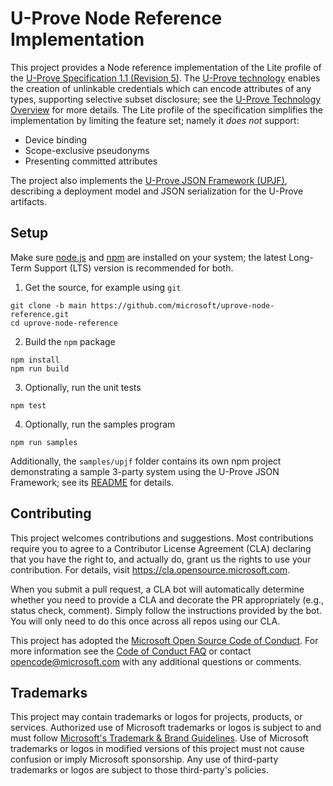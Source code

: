 # U-Prove Node Reference Implementation

This project provides a Node reference implementation of the Lite profile of the [U-Prove Specification 1.1 (Revision 5)](./doc/U-Prove%20Cryptographic%20Specification%20V1.1%20Revision%205.pdf). The [U-Prove technology](https://microsoft.com/uprove) enables the creation of unlinkable credentials which can encode attributes of any types, supporting selective subset disclosure; see the [U-Prove Technology Overview](./doc/U-Prove%20Technology%20Overview%20V1.1%20Revision%203.pdf) for more details. The Lite profile of the specification simplifies the implementation by limiting the feature set; namely it _does not_ support:
* Device binding
* Scope-exclusive pseudonyms
* Presenting committed attributes

The project also implements the [U-Prove JSON Framework (UPJF)](./doc/U-Prove_JSON_Framework.md), describing a deployment model and JSON serialization for the U-Prove artifacts.

## Setup

Make sure [node.js](https://nodejs.org/) and [npm](https://docs.npmjs.com/downloading-and-installing-node-js-and-npm) are installed on your system; the latest Long-Term Support (LTS) version is recommended for both.

1. Get the source, for example using `git`
```
git clone -b main https://github.com/microsoft/uprove-node-reference.git
cd uprove-node-reference
```

2. Build the `npm` package
```
npm install
npm run build
```

3. Optionally, run the unit tests

```
npm test
```

4. Optionally, run the samples program

```
npm run samples
```

Additionally, the `samples/upjf` folder contains its own npm project demonstrating a sample 3-party system using the U-Prove JSON Framework; see its [README](./samples/upjf/README.md) for details.

## Contributing

This project welcomes contributions and suggestions.  Most contributions require you to agree to a
Contributor License Agreement (CLA) declaring that you have the right to, and actually do, grant us
the rights to use your contribution. For details, visit https://cla.opensource.microsoft.com.

When you submit a pull request, a CLA bot will automatically determine whether you need to provide
a CLA and decorate the PR appropriately (e.g., status check, comment). Simply follow the instructions
provided by the bot. You will only need to do this once across all repos using our CLA.

This project has adopted the [Microsoft Open Source Code of Conduct](https://opensource.microsoft.com/codeofconduct/).
For more information see the [Code of Conduct FAQ](https://opensource.microsoft.com/codeofconduct/faq/) or
contact [opencode@microsoft.com](mailto:opencode@microsoft.com) with any additional questions or comments.

## Trademarks

This project may contain trademarks or logos for projects, products, or services. Authorized use of Microsoft 
trademarks or logos is subject to and must follow 
[Microsoft's Trademark & Brand Guidelines](https://www.microsoft.com/en-us/legal/intellectualproperty/trademarks/usage/general).
Use of Microsoft trademarks or logos in modified versions of this project must not cause confusion or imply Microsoft sponsorship.
Any use of third-party trademarks or logos are subject to those third-party's policies.
